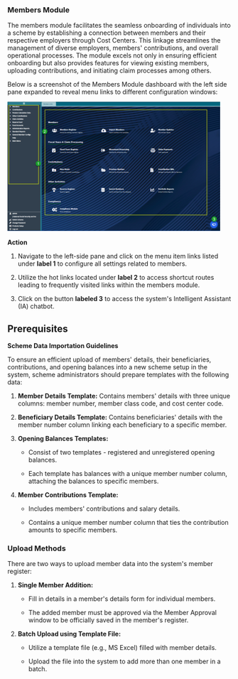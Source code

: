 ### Members Module

The members module facilitates the seamless onboarding of individuals into a scheme by establishing a connection between members and their respective employers through Cost Centers. This linkage streamlines the management of diverse employers, members\' contributions, and overall operational processes. The module excels not only in ensuring efficient onboarding but also provides features for viewing existing members, uploading contributions, and initiating claim processes among others.

Below is a screenshot of the Members Module dashboard with the left side pane expanded to reveal menu links to different configuration windows:

<img  alt="Members module dashboard " width="95%" height="auto"  class="center"  src="../.vuepress/public/membersmedia/image1.png">

**Action**

1.  Navigate to the left-side pane and click on the menu item links listed under **label 1** to configure all settings related to members.

2.  Utilize the hot links located under **label 2** to access shortcut routes leading to frequently visited links within the members module.

3.  Click on the button **labeled 3** to access the system's Intelligent Assistant (IA) chatbot.
    


## Prerequisites

**Scheme Data Importation Guidelines**

To ensure an efficient upload of members' details, their beneficiaries, contributions, and opening balances into a new scheme setup in the system, scheme administrators should prepare templates with the following data:

1.  **Member Details Template:** Contains members' details with three unique columns: member number, member class code, and cost center code.

2.  **Beneficiary Details Template:** Contains beneficiaries' details with the member number column linking each beneficiary to a specific member.

3.  **Opening Balances Templates:**

    -   Consist of two templates - registered and unregistered opening balances.

    -   Each template has balances with a unique member number column, attaching the balances to specific members.

4.  **Member Contributions Template:**

    -   Includes members\' contributions and salary details.

    -   Contains a unique member number column that ties the contribution amounts to specific members.



### Upload Methods

There are two ways to upload member data into the system\'s member register:

1.  **Single Member Addition:**

    -   Fill in details in a member's details form for individual members.

    -   The added member must be approved via the Member Approval window to be officially saved in the member's register.


2.  **Batch Upload using Template File:**

    -   Utilize a template file (e.g., MS Excel) filled with member details.

    -   Upload the file into the system to add more than one member in a batch.